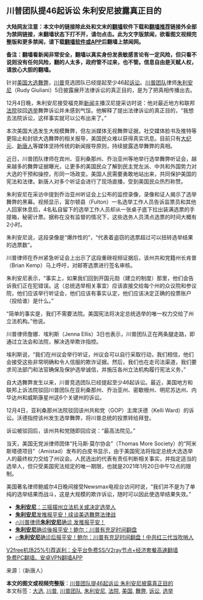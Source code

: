  <h2>川普团队提46起诉讼 朱利安尼披露真正目的</h2> <p class="notice"><b>大陆网友注意：本文中的链接除此处和文末的<a href="https://github.com/bannedbook/fanqiang" >翻墙</a>软件下载和<a href="https://github.com/killgcd/justmysocks/blob/master/README.md">翻墙推荐</a>链接外全部为禁网链接，未翻墙状态下打不开，请勿点击。此为文字版禁闻，欲看图文视频完整版和更多禁闻，请下载<a href="https://github.com/bannedbook/fanqiang">翻墙软件或APP</a>后翻墙上禁闻网。</p><p>备注：翻墙看新闻非常安全，翻墙以真实身份发表敏感言论有一定风险，但只看不说则没有任何风险，翻的人太多，政府管不过来，也不管。信息自由是天赋人权，请放心大胆的翻墙。</b></p>  <div class="entry"> <p></p> <p>针对<a href="https://www.bannedbook.org/bnews/tag/%e7%be%8e%e5%9b%bd/" class="st_tag internal_tag" rel="tag" title="标签 美国 下的日志">美国</a><a href="https://www.bannedbook.org/bnews/tag/%e5%a4%a7%e9%80%89/" class="st_tag internal_tag" rel="tag" title="标签 大选 下的日志">大选</a><a href="https://www.bannedbook.org/bnews/tag/%E8%88%9E%E5%BC%8A/" class="st_tag internal_tag" rel="tag" title="标签 舞弊 下的日志">舞弊</a>，<a href="https://www.bannedbook.org/bnews/tag/%e5%b7%9d%e6%99%ae/" class="st_tag internal_tag" rel="tag" title="标签 川普 下的日志">川普</a>竞选团队已经提起至少46起<a href="https://www.bannedbook.org/bnews/tag/%E8%AF%89%E8%AE%BC/" class="st_tag internal_tag" rel="tag" title="标签 诉讼 下的日志">诉讼</a>。<a href="https://www.bannedbook.org/bnews/tag/%e5%b7%9d%e6%99%ae%e5%9b%a2%e9%98%9f/" class="st_tag internal_tag" rel="tag" title="标签 川普团队 下的日志">川普团队</a>律师<a href="https://www.bannedbook.org/bnews/tag/%e6%9c%b1%e5%88%a9%e5%ae%89%e5%b0%bc/" class="st_tag internal_tag" rel="tag" title="标签 朱利安尼 下的日志">朱利安尼</a>（Rudy Giuliani）5日披露展开法律诉讼的真正目的，是为了把真相传播出去。</p> <p>12月4日晚，朱利安尼接受福克斯<span class='wp_keywordlink_affiliate'><a href="https://www.bannedbook.org/" title="新闻">新闻</a></span>主播汉尼提采访时说：他对最近地方和联邦<a href="https://www.bannedbook.org/bnews/tag/%e6%b3%95%e9%99%a2/" class="st_tag internal_tag" rel="tag" title="标签 法院 下的日志">法院</a>驳回<a href="https://www.bannedbook.org/bnews/tag/%e9%80%89%e4%b8%be/" class="st_tag internal_tag" rel="tag" title="标签 选举 下的日志">选举</a>舞弊诉讼并未感到气馁。他解释了提出法律诉讼的真正目的，“我想去法院诉讼，这样事实就可以公布出来了。”</p> <p>本次美国大选发生大规模舞弊，但左派媒体无视舞弊证据，社交媒体脸书及推特等更阻止和封锁大选舞弊的相关报导，美国民众难以获得真实讯息。目前只有<span class='wp_keywordlink_affiliate'><a href="http://www.epochtimes.com/" title="大纪元" target="_blank">大纪元</a></span>、<span class='wp_keywordlink_affiliate'><a href="https://www.ntdtv.com/" title="新唐人">新唐人</a></span>等媒体坚持传统的新闻报导原则，持续披露选举舞弊的真相。</p>  <p>近日，川普团队律师在宾州、亚利桑那州、乔治亚州等地举行选举舞弊听证会，越来越多的舞弊证据曝光，让更多的美国民众了解到民主党左派、中共和外国势力对大选的干预和操控，形同一场政变。美国人民需要勇敢地站出来，共同保护美国的宪法和法律。新唐人对多个听证会进行了现场直播，受到美国民众热烈称赞。</p> <p>朱利安尼在采访中提到乔治亚州听证会上公布的监控录像，录像和证人揭示了选举舞弊的黑幕。视频显示，富尔顿县（Fulton）一名选举工作人员告诉监票员和其他人回家休息后，4名私自留下的选举工作人员却从一张桌子底下拉出装满选票的手提箱，秘密计票。据称在没有监督的情况下，这些选务人员清点选票的时间大概有2小时。</p> <p>朱利安尼说，这段录像是“爆炸性的”，“代表着盗窃的选票超过可以扭转选举结果的选票数”。</p> <p>川普律师在乔州紧急听证会上出示了这段重磅视频证据后，该州共和党籍州长肯普（Brian Kemp）马上呼吁，对邮寄选票进行签名审核。</p>  <p>朱利安尼表示，“事实上，如果我们回到开国元勋（建立的制度）那里，他们会告诉我们正在犯错误。这（总统选举相关事宜）应该直接交给每个州的众议院和参议院，他们应该举行听证会，他们应该有事实认定，他们应该决定正确的投票账户（投给谁）是什么。”</p> <p>“简单的事实是，我们不需要法院。美国宪法将决定总统选举的唯一权力交给了州立法机构。”他说。</p> <p>川普律师詹娜．埃利斯（Jenna Ellis）3日也表示，川普团队正在两条腿走路，即通过立法会和法院，解决选举欺诈指控。</p> <p>埃利斯说，“我们在州议会举行听证，州议会可以自行采取行动，我们相信，他们会接受这些非常明确和令人信服的欺诈证据。然后，我们也在走司法渠道，我们要求司法部门和法官确保及保护选举诚信，并施压各州立法机构履行宪法义务，”</p>  <p>自大选舞弊发生以来，川普竞选团队已经提起至少46起诉讼。最近，美国地方和联邦上诉法院驳回川普团队在亚利桑那州、乔治亚州、密歇根州、明尼苏达州、内华达州和威斯康星州这6个关键州的诉讼。</p> <p>12月4日，亚利桑那州法院驳回该州共和党（GOP）主席沃德（Kelli Ward）的诉讼。沃德指控该州发生选举舞弊，将川普总统的投票转给拜登。</p> <p>诉讼被驳回后，该州共和党随即回应说：“最高法院见。”</p> <p>当天，美国无党派律师团体“托马斯‧莫尔协会”（Thomas More Society）的“阿米斯塔德项目”（Amistad）发布的白皮书显示，由于美国宪法将指定总统大选选举人的最终权力交给了州议会。人民选出的代表有责任判断相关事实，并指定适当的选举人，但只受美国宪法规定的唯一期限，也就是2021年1月20日中午12点的限制。</p>  <p>美国著名律师鲍威尔4日晚间接受Newsmax电视台访问时说，“我们并不是为了单纯的选举结果而战斗，这是大规模的欺诈诉讼，随时可以因此使选举结果失效。”</p> <ul class='op-related-articles' title='相关阅读'> <li><a href='https://www.bannedbook.org/bnews/taiwannews/20201207/1443572.html' target='_blank'><b>朱利安尼</b>：三摇摆州立法机关或决定选举人</a></li> <li><a href='https://www.bannedbook.org/bnews/taiwannews/20201207/1443562.html' target='_blank'><b>朱利安尼</b>发推报平安！续谈美选舞弊法律战</a></li> <li><a href='https://www.bannedbook.org/bnews/bannedvideo/20201207/1443557.html' target='_blank'>🔥川普律师<b>朱利安尼</b>确诊 发推报平安！</a></li> <li><a href='https://www.bannedbook.org/bnews/taiwannews/20201207/1443543.html' target='_blank'><b>朱利安尼</b>确诊後报平安！鲍尔：川普有充足时间翻盘</a></li> <li><a href='https://www.bannedbook.org/bnews/bannedvideo/20201207/1443519.html' target='_blank'>🔥<b>朱利安尼</b>确诊后报平安！鲍尔：川普有充足时间翻盘！中共红三代当吹哨人</a></li> </ul> <p class="texttj"> <a href="https://github.com/bannedbook/fanqiang/wiki/V2ray%E6%9C%BA%E5%9C%BA" target="_blank">V2free机场25%引荐返利：全平台免费SS/V2ray节点+经济套餐高速翻墙</a><br/> <a href="https://github.com/bannedbook/fanqiang/wiki/%E7%A6%81%E9%97%BB%E7%BD%91%E5%AE%89%E5%8D%93%E7%BF%BB%E5%A2%99%E6%96%B0%E9%97%BBAPP" target="_blank">免费PC翻墙、安卓VPN翻墙APP</a></p><p>来源：（新唐人）</p><a name='sharetosocial'></a>       <div><b>本文的图文或视频完整版</b>：<a href='https://www.bannedbook.org/bnews/cbnews/20201207/1443592.html'>川普团队提46起诉讼 朱利安尼披露真正目的</a></div>  </div><!--END ENTRY--> <div class="postfooter"> <div>本文标签：<a href="https://www.bannedbook.org/bnews/tag/%e5%a4%a7%e9%80%89/" rel="tag">大选</a>, <a href="https://www.bannedbook.org/bnews/tag/%e5%b7%9d%e6%99%ae/" rel="tag">川普</a>, <a href="https://www.bannedbook.org/bnews/tag/%e5%b7%9d%e6%99%ae%e5%9b%a2%e9%98%9f/" rel="tag">川普团队</a>, <a href="https://www.bannedbook.org/bnews/tag/%e6%9c%b1%e5%88%a9%e5%ae%89%e5%b0%bc/" rel="tag">朱利安尼</a>, <a href="https://www.bannedbook.org/bnews/tag/%e6%b3%95%e9%99%a2/" rel="tag">法院</a>, <a href="https://www.bannedbook.org/bnews/tag/%e7%be%8e%e5%9b%bd/" rel="tag">美国</a>, <a href="https://www.bannedbook.org/bnews/tag/%E8%88%9E%E5%BC%8A/" rel="tag">舞弊</a>, <a href="https://www.bannedbook.org/bnews/tag/%E8%AF%89%E8%AE%BC/" rel="tag">诉讼</a>, <a href="https://www.bannedbook.org/bnews/tag/%e9%80%89%e4%b8%be/" rel="tag">选举</a></div>  </div><!--END POSTFOOTER--> 